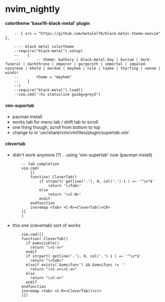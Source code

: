 # nvim_nightly


#### colortheme 'base16-black-metal' plugin

```vim
    -- { src = "https://github.com/metalelf0/black-metal-theme-neovim" },

    ---- black metal colortheme
    --require("black-metal").setup(
    --    {
    --        -- theme: bathory | black-metal-day | burzum | dark-funeral | darkthrone | emperor | gorgoroth | immortal | impaled-nazarene | khold | marduk | mayhem | nile | taake | thyrfing | venom | windir
    --        theme = "mayhem"
    --    }
    --)
    --require("black-metal").load()
    --vim.cmd(":hi statusline guibg=grey3")
```

#### vim-supertab

- pacman install
- works tab for menu tab / shift tab to scroll
- one thing though, scroll from bottom to top
- change <C-n> to <C-P> in 'usr/share/vim/vimfiles/plugin/supertab.vim'

#### clevertab

- didn't work anymore (?) .. using 'vim-supertab' now (pacman install)
    ```vim
        -- tab completion
        vim.cmd(
            [[
            function! CleverTab()
                if strpart( getline('.'), 0, col('.')-1 ) =~ '^\s*$'
                    return '\<Tab>'
                else
                    return '\<C-N>'
                endif
            endfunction
            inoremap <Tab> <C-R>=CleverTab()<CR>
        ]]
        )
    ```
- this one (clevertab) sort of works
    ```vim
        vim.cmd([[
        function! CleverTab()
          if pumvisible()
            return "\<C-n>"
          endif
          if strpart( getline('.'), 0, col('.')-1 ) =~ '^\s*$'
            return "\<tab>"
          elseif exists('&omnifunc') && &omnifunc != ''
            return "\<C-x>\<C-o>"
          else
            return "\<C-n>"
          endif
        endfunction
        inoremap <tab> <C-R>=CleverTab()<cr>
        ]])
    ```

